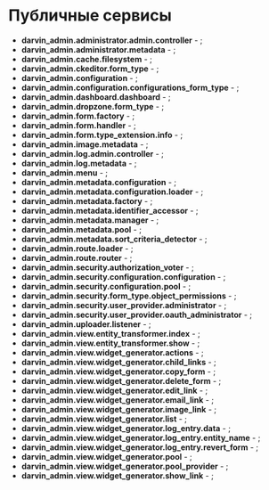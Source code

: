 Публичные сервисы
=================

- **darvin_admin.administrator.admin.controller** - ;
- **darvin_admin.administrator.metadata** - ;
- **darvin_admin.cache.filesystem** - ;
- **darvin_admin.ckeditor.form_type** - ;
- **darvin_admin.configuration** - ;
- **darvin_admin.configuration.configurations_form_type** - ;
- **darvin_admin.dashboard.dashboard** - ;
- **darvin_admin.dropzone.form_type** - ;
- **darvin_admin.form.factory** - ;
- **darvin_admin.form.handler** - ;
- **darvin_admin.form.type_extension.info** - ;
- **darvin_admin.image.metadata** - ;
- **darvin_admin.log.admin.controller** - ;
- **darvin_admin.log.metadata** - ;
- **darvin_admin.menu** - ;
- **darvin_admin.metadata.configuration** - ;
- **darvin_admin.metadata.configuration.loader** - ;
- **darvin_admin.metadata.factory** - ;
- **darvin_admin.metadata.identifier_accessor** - ;
- **darvin_admin.metadata.manager** - ;
- **darvin_admin.metadata.pool** - ;
- **darvin_admin.metadata.sort_criteria_detector** - ;
- **darvin_admin.route.loader** - ;
- **darvin_admin.route.router** - ;
- **darvin_admin.security.authorization_voter** - ;
- **darvin_admin.security.configuration.configuration** - ;
- **darvin_admin.security.configuration.pool** - ;
- **darvin_admin.security.form_type.object_permissions** - ;
- **darvin_admin.security.user_provider.administrator** - ;
- **darvin_admin.security.user_provider.oauth_administrator** - ;
- **darvin_admin.uploader.listener** - ;
- **darvin_admin.view.entity_transformer.index** - ;
- **darvin_admin.view.entity_transformer.show** - ;
- **darvin_admin.view.widget_generator.actions** - ;
- **darvin_admin.view.widget_generator.child_links** - ;
- **darvin_admin.view.widget_generator.copy_form** - ;
- **darvin_admin.view.widget_generator.delete_form** - ;
- **darvin_admin.view.widget_generator.edit_link** - ;
- **darvin_admin.view.widget_generator.email_link** - ;
- **darvin_admin.view.widget_generator.image_link** - ;
- **darvin_admin.view.widget_generator.list** - ;
- **darvin_admin.view.widget_generator.log_entry.data** - ;
- **darvin_admin.view.widget_generator.log_entry.entity_name** - ;
- **darvin_admin.view.widget_generator.log_entry.revert_form** - ;
- **darvin_admin.view.widget_generator.pool** - ;
- **darvin_admin.view.widget_generator.pool_provider** - ;
- **darvin_admin.view.widget_generator.show_link** - ;
